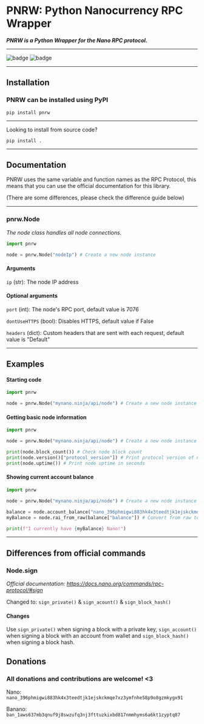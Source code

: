 
# PNRW: Python Nanocurrency RPC Wrapper

***PNRW is a Python Wrapper for the Nano RPC protocol.***

---

![badge](https://img.shields.io/pypi/dm/pnrw?style=for-the-badge)
![badge](https://img.shields.io/pypi/pyversions/pnrw?style=for-the-badge)

---

## Installation

### PNRW can be installed using PyPI

```shell
pip install pnrw
```

---

Looking to install from source code?

```shell
pip install .
```

---

## Documentation

PNRW uses the same variable and function names as the RPC Protocol, this means that you can use the official documentation for this library.

(There are some differences, please check the difference guide below)

---

### pnrw.**Node**

*The node class handles all node connections.*

```py
import pnrw

node = pnrw.Node("nodeIp") # Create a new node instance
```

#### **Arguments**

`ip` (str): The node IP address

#### **Optional arguments**

`port` (int): The node's RPC port, default value is 7076

`dontUseHTTPS` (bool): Disables HTTPS, default value if False

`headers` (dict): Custom headers that are sent with each request, default value is "Default"

---

## Examples
<!-- markdownlint-disable -->
#### Starting code

```py
import pnrw

node = pnrw.Node("mynano.ninja/api/node") # Create a new node instance
```

#### Getting basic node information

```py
import pnrw

node = pnrw.Node("mynano.ninja/api/node") # Create a new node instance

print(node.block_count()) # Check node block count
print(node.version()["protocol_version"]) # Print protocol version of node
print(node.uptime()) # Print node uptime in seconds
```
<!-- markdownlint-restore -->
#### Showing current account balance

```py
import pnrw

node = pnrw.Node("mynano.ninja/api/node") # Create a new node instance

balance = node.account_balance("nano_396phmigwi883hk4x3teedtjk1ejskckmqe7xz3ymfnhe58p9o8gzmkygx91") # Get balance of an account
myBalance = node.rai_from_raw(balance["balance"]) # Convert from raw to Nano

print(f"I currently have {myBalance} Nano!")
```

---

## Differences from official commands


### Node.**sign**

*Official documentation: <https://docs.nano.org/commands/rpc-protocol/#sign>*

Changed to: `sign_private()` & `sign_acount()` & `sign_block_hash()`

#### **Changes**

Use `sign_private()` when signing a block with a private key, `sign_account()` when signing a block with an account from wallet and `sign_block_hash()` when signing a block hash.


## Donations

### All donations and contributions are welcome! <3

Nano: `nano_396phmigwi883hk4x3teedtjk1ejskckmqe7xz3ymfnhe58p9o8gzmkygx91`

Banano: `ban_1aws637mb3qnuf9j8swzufq3nj3fttuzkixbd817nmmhyms6a6kt1zyptq87`